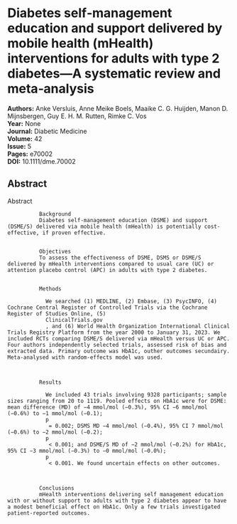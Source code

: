 # Diabetes self‐management education and support delivered by mobile health (mHealth) interventions for adults with type 2 diabetes—A systematic review and meta‐analysis

**Authors:** Anke Versluis, Anne Meike Boels, Maaike C. G. Huijden, Manon D. Mijnsbergen, Guy E. H. M. Rutten, Rimke C. Vos  
**Year:** None  
**Journal:** Diabetic Medicine  
**Volume:** 42  
**Issue:** 5  
**Pages:** e70002  
**DOI:** 10.1111/dme.70002  

## Abstract
Abstract
            
              Background
              Diabetes self‐management education (DSME) and support (DSME/S) delivered via mobile health (mHealth) is potentially cost‐effective, if proven effective.
            
            
              Objectives
              To assess the effectiveness of DSME, DSMS or DSME/S delivered by mHealth interventions compared to usual care (UC) or attention placebo control (APC) in adults with type 2 diabetes.
            
            
              Methods
              
                We searched (1) MEDLINE, (2) Embase, (3) PsycINFO, (4) Cochrane Central Register of Controlled Trials via the Cochrane Register of Studies Online, (5)
                ClinicalTrials.gov
                , and (6) World Health Organization International Clinical Trials Registry Platform from the year 2000 to January 31, 2023. We included RCTs comparing DSME/S delivered via mHealth versus UC or APC. Four authors independently selected trials, assessed risk of bias and extracted data. Primary outcome was HbA1c, outher outcomes secundairy. Meta‐analysed with random‐effects model was used.
              
            
            
              Results
              
                We included 43 trials involving 9328 participants; sample sizes ranging from 20 to 1119. Pooled effects on HbA1c were for DSME: mean difference (MD) of −4 mmol/mol (−0.3%), 95% CI −6 mmol/mol (−0.6%) to −1 mmol/mol (−0.1);
                p
                 = 0.002; DSMS MD −4 mmol/mol (−0.4%), 95% CI 7 mmol/mol (−0.6%) to −2 mmol/mol (−0.2);
                p
                 < 0.001; and DSME/S MD of −2 mmol/mol (−0.2%) for HbA1c, 95% CI −3 mmol/mol (−0.3%) to −0 mmol/mol (−0.0%);
                p
                 < 0.001. We found uncertain effects on other outcomes.
              
            
            
              Conclusions
              mHealth interventions delivering self management education with or without support to adults with type 2 diabetes appear to have a modest beneficial effect on HbA1c. Only a few trials investigated patient‐reported outcomes.


